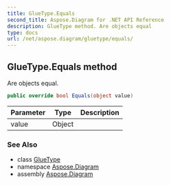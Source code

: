 ```yaml
---
title: GlueType.Equals
second_title: Aspose.Diagram for .NET API Reference
description: GlueType method. Are objects equal
type: docs
url: /net/aspose.diagram/gluetype/equals/
---
```

## GlueType.Equals method

Are objects equal.

```csharp
public override bool Equals(object value)
```

| Parameter | Type | Description |
| --- | --- | --- |
| value | Object |  |

### See Also

* class [GlueType](../)
* namespace [Aspose.Diagram](../../gluetype/)
* assembly [Aspose.Diagram](../../../)



